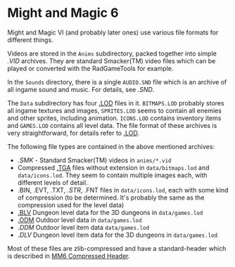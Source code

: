 # Might and Magic 6
Might and Magic VI (and probably later ones) use various file formats for different things.

Videos are stored in the `Anims` subdirectory, packed together into simple *.VID* archives. They are standard Smacker(TM) video files which can be played or converted with the RadGameTools for example.

In the `Sounds` directory, there is a single `AUDIO.SND` file which is an archive of all ingame sound and music. For details, see *.SND*.

The `Data` subdirectory has four [.LOD](LOD_format.md) files in it. `BITMAPS.LOD` probably stores all ingame textures and images, `SPRITES.LOD` seems to contain all enemies and other sprites, including animation. `ICONS.LOD` contains inventory items and `GAMES.LOD` contains all level data. The file format of these archives is very straightforward, for details refer to [.LOD](LOD_format.md).

The following file types are contained in the above mentioned archives:

* *.SMK* - Standard Smacker(TM) videos in `anims/*.vid`
* Compressed [.TGA](TGA_format.md) files without extension in `data/bitmaps.lod` and `data/icons.lod`. They seem to contain multiple images each, with different levels of detail.
* .BIN, .EVT, .TXT, *.STR*, .FNT files in `data/icons.lod`, each with some kind of compression (to be determined. It's probably the same as the compression used for the level data)
* [.BLV](BLV_format.md) Dungeon level data for the 3D dungeons in `data/games.lod`
* [.ODM](ODM_format.md) Outdoor level data in `data/games.lod`
* *.DDM* Outdoor level item data `data/games.lod`
* *.DLV* Dungeon level item data for the 3D dungeons in `data/games.lod`

Most of these files are zlib-compressed and have a standard-header which is described in [MM6 Compressed Header](MM6_header_format.md).
